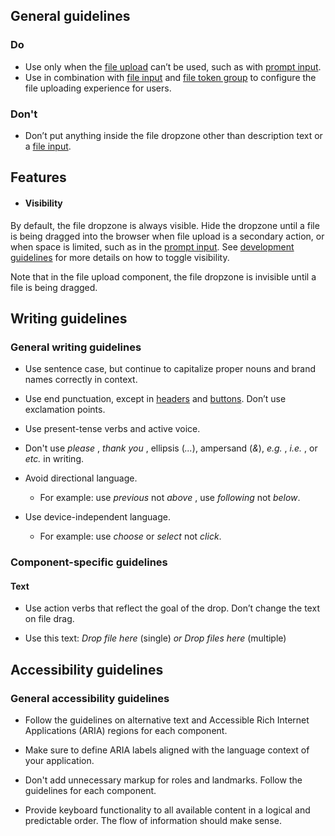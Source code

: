 ## General guidelines

### Do

  * Use only when the [file upload](/components/file-upload/) can’t be used, such as with [prompt input](/components/prompt-input/).
  * Use in combination with [file input](/components/file-input/) and [file token group](/components/file-token-group/) to configure the file uploading experience for users.



### Don't

  * Don’t put anything inside the file dropzone other than description text or a [file input](/components/file-input/).



## Features

  * #### Visibility

By default, the file dropzone is always visible. Hide the dropzone until a file is being dragged into the browser when file upload is a secondary action, or when space is limited, such as in the [prompt input](/components/prompt-input/). See [development guidelines](/components/file-dropzone/?tabId=api#development-guidelines) for more details on how to toggle visibility.

Note that in the file upload component, the file dropzone is invisible until a file is being dragged. 




## Writing guidelines

### General writing guidelines

  * Use sentence case, but continue to capitalize proper nouns and brand names correctly in context.

  * Use end punctuation, except in [headers](/components/header/?tabId=usage) and [buttons](/components/button/?tabId=usage). Don’t use exclamation points.

  * Use present-tense verbs and active voice.

  * Don't use _please_ , _thank you_ , ellipsis (_..._), ampersand (_&_), _e.g._ , _i.e._ , or _etc._ in writing.

  * Avoid directional language.

    * For example: use _previous_ not _above_ , use _following_ not _below_.

  * Use device-independent language.

    * For example: use _choose_ or _select_ not _click_.




### Component-specific guidelines

#### Text

  * Use action verbs that reflect the goal of the drop. Don’t change the text on file drag.

  * Use this text: _Drop file here_ (single) _or Drop files here_ (multiple)




## Accessibility guidelines

### General accessibility guidelines

  * Follow the guidelines on alternative text and Accessible Rich Internet Applications (ARIA) regions for each component.

  * Make sure to define ARIA labels aligned with the language context of your application.

  * Don't add unnecessary markup for roles and landmarks. Follow the guidelines for each component.

  * Provide keyboard functionality to all available content in a logical and predictable order. The flow of information should make sense.



